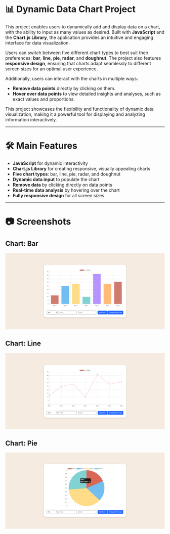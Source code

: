 # 📊 Dynamic Data Chart Project

This project enables users to dynamically add and display data on a chart, with the ability to input as many values as desired. Built with **JavaScript** and the **Chart.js Library**, the application provides an intuitive and engaging interface for data visualization.

Users can switch between five different chart types to best suit their preferences: **bar**, **line**, **pie**, **radar**, and **doughnut**. The project also features **responsive design**, ensuring that charts adapt seamlessly to different screen sizes for an optimal user experience.

Additionally, users can interact with the charts in multiple ways:

- **Remove data points** directly by clicking on them.
- **Hover over data points** to view detailed insights and analyses, such as exact values and proportions.

This project showcases the flexibility and functionality of dynamic data visualization, making it a powerful tool for displaying and analyzing information interactively.

---

# 🛠️ Main Features

- **JavaScript** for dynamic interactivity
- **Chart.js Library** for creating responsive, visually appealing charts
- **Five chart types**: bar, line, pie, radar, and doughnut
- **Dynamic data input** to populate the chart
- **Remove data** by clicking directly on data points
- **Real-time data analysis** by hovering over the chart
- **Fully responsive design** for all screen sizes

---

# 📷 Screenshots

## Chart: Bar
![Bars](./screenshot/img1.png)

## Chart: Line
![Line](./screenshot/img2.PNG)

## Chart: Pie
![Pie](./screenshot/img3.PNG)
